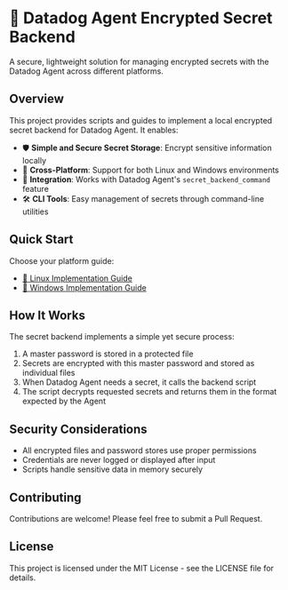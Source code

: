 # 🔐 Datadog Agent Encrypted Secret Backend

A secure, lightweight solution for managing encrypted secrets with the Datadog Agent across different platforms.

## Overview

This project provides scripts and guides to implement a local encrypted secret backend for Datadog Agent. It enables:

- 🛡️ **Simple and Secure Secret Storage**: Encrypt sensitive information locally
- 🧰 **Cross-Platform**: Support for both Linux and Windows environments
- 🔄 **Integration**: Works with Datadog Agent's `secret_backend_command` feature
- 🛠️ **CLI Tools**: Easy management of secrets through command-line utilities

## Quick Start

Choose your platform guide:

- [📝 Linux Implementation Guide](guide_linux.md)
- [📝 Windows Implementation Guide](guide_windows.md)

## How It Works

The secret backend implements a simple yet secure process:

1. A master password is stored in a protected file
2. Secrets are encrypted with this master password and stored as individual files
3. When Datadog Agent needs a secret, it calls the backend script
4. The script decrypts requested secrets and returns them in the format expected by the Agent

## Security Considerations

- All encrypted files and password stores use proper permissions
- Credentials are never logged or displayed after input
- Scripts handle sensitive data in memory securely

## Contributing

Contributions are welcome! Please feel free to submit a Pull Request.

## License

This project is licensed under the MIT License - see the LICENSE file for details.